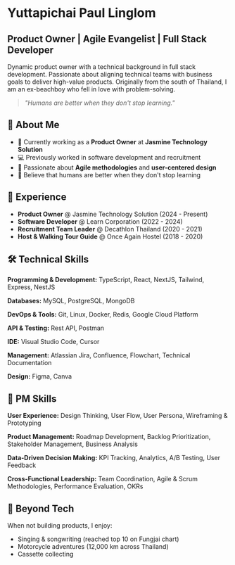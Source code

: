 # Yuttapichai Paul Linglom

## Product Owner | Agile Evangelist | Full Stack Developer

Dynamic product owner with a technical background in full stack development. Passionate about aligning technical teams with business goals to deliver high-value products. Originally from the south of Thailand, I am an ex-beachboy who fell in love with problem-solving.

> *"Humans are better when they don't stop learning."*

## 🚀 About Me

- 🔭 Currently working as a **Product Owner** at **Jasmine Technology Solution**
- 💻 Previously worked in software development and recruitment
- 🌱 Passionate about **Agile methodologies** and **user-centered design**
- 🎯 Believe that humans are better when they don't stop learning


## 💼 Experience

- **Product Owner** @ Jasmine Technology Solution (2024 - Present)
- **Software Developer** @ Learn Corporation (2022 - 2024)
- **Recruitment Team Leader** @ Decathlon Thailand (2020 - 2021)
- **Host & Walking Tour Guide** @ Once Again Hostel (2018 - 2020)


## 🛠️ Technical Skills

**Programming & Development:**
TypeScript, React, NextJS, Tailwind, Express, NestJS

**Databases:**
MySQL, PostgreSQL, MongoDB

**DevOps & Tools:**
Git, Linux, Docker, Redis, Google Cloud Platform

**API & Testing:**
Rest API, Postman

**IDE:**
Visual Studio Code, Cursor

**Management:**
Atlassian Jira, Confluence, Flowchart, Technical Documentation

**Design:**
Figma, Canva

## 🧠 PM Skills

**User Experience:**
Design Thinking, User Flow, User Persona, Wireframing & Prototyping

**Product Management:**
Roadmap Development, Backlog Prioritization, Stakeholder Management, Business Analysis

**Data-Driven Decision Making:**
KPI Tracking, Analytics, A/B Testing, User Feedback

**Cross-Functional Leadership:**
Team Coordination, Agile & Scrum Methodologies, Performance Evaluation, OKRs

## 🎵 Beyond Tech

When not building products, I enjoy:

- Singing & songwriting (reached top 10 on Fungjai chart)
- Motorcycle adventures (12,000 km across Thailand)
- Cassette collecting
